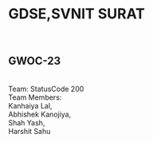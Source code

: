 <h1>GDSE,SVNIT SURAT </h1> <br>
<h2>GWOC-23</h2><br>
Team: StatusCode 200 <br>
Team Members: <br> Kanhaiya Lal,<br>
              Abhishek Kanojiya,<br>
              Shah Yash,<br>
              Harshit Sahu<br>
